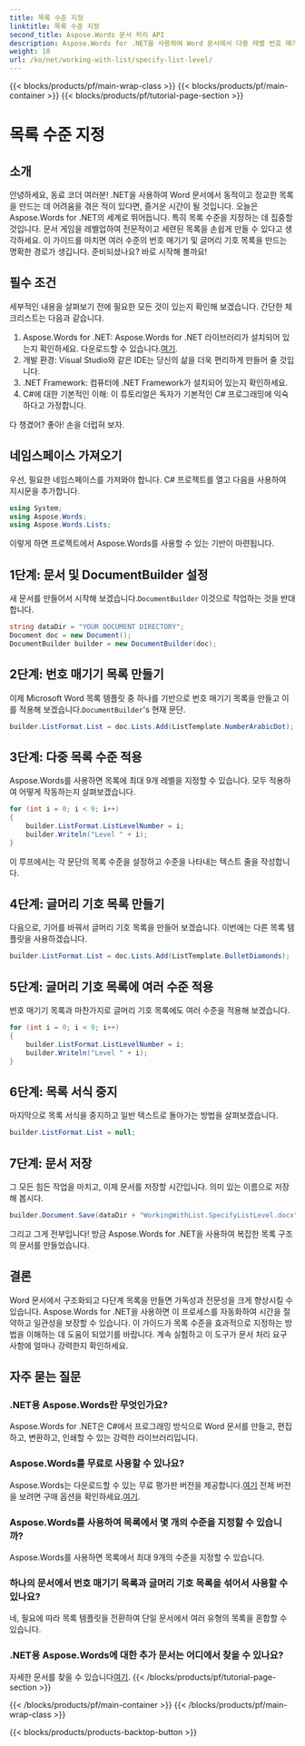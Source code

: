 ```yaml
---
title: 목록 수준 지정
linktitle: 목록 수준 지정
second_title: Aspose.Words 문서 처리 API
description: Aspose.Words for .NET을 사용하여 Word 문서에서 다중 레벨 번호 매기기 및 글머리 기호 목록을 만드는 방법을 알아보세요. 단계별 가이드가 포함되어 있습니다. .NET 개발자에게 완벽합니다.
weight: 10
url: /ko/net/working-with-list/specify-list-level/
---
```


{{< blocks/products/pf/main-wrap-class >}}
{{< blocks/products/pf/main-container >}}
{{< blocks/products/pf/tutorial-page-section >}}

# 목록 수준 지정

## 소개

안녕하세요, 동료 코더 여러분! .NET을 사용하여 Word 문서에서 동적이고 정교한 목록을 만드는 데 어려움을 겪은 적이 있다면, 즐거운 시간이 될 것입니다. 오늘은 Aspose.Words for .NET의 세계로 뛰어듭니다. 특히 목록 수준을 지정하는 데 집중할 것입니다. 문서 게임을 레벨업하여 전문적이고 세련된 목록을 손쉽게 만들 수 있다고 생각하세요. 이 가이드를 마치면 여러 수준의 번호 매기기 및 글머리 기호 목록을 만드는 명확한 경로가 생깁니다. 준비되셨나요? 바로 시작해 볼까요!

## 필수 조건

세부적인 내용을 살펴보기 전에 필요한 모든 것이 있는지 확인해 보겠습니다. 간단한 체크리스트는 다음과 같습니다.

1.  Aspose.Words for .NET: Aspose.Words for .NET 라이브러리가 설치되어 있는지 확인하세요. 다운로드할 수 있습니다.[여기](https://releases.aspose.com/words/net/).
2. 개발 환경: Visual Studio와 같은 IDE는 당신의 삶을 더욱 편리하게 만들어 줄 것입니다.
3. .NET Framework: 컴퓨터에 .NET Framework가 설치되어 있는지 확인하세요.
4. C#에 대한 기본적인 이해: 이 튜토리얼은 독자가 기본적인 C# 프로그래밍에 익숙하다고 가정합니다.

다 챙겼어? 좋아! 손을 더럽혀 보자.

## 네임스페이스 가져오기

우선, 필요한 네임스페이스를 가져와야 합니다. C# 프로젝트를 열고 다음을 사용하여 지시문을 추가합니다.

```csharp
using System;
using Aspose.Words;
using Aspose.Words.Lists;
```

이렇게 하면 프로젝트에서 Aspose.Words를 사용할 수 있는 기반이 마련됩니다.

## 1단계: 문서 및 DocumentBuilder 설정

 새 문서를 만들어서 시작해 보겠습니다.`DocumentBuilder` 이것으로 작업하는 것을 반대합니다.

```csharp
string dataDir = "YOUR DOCUMENT DIRECTORY";
Document doc = new Document();
DocumentBuilder builder = new DocumentBuilder(doc);
```

## 2단계: 번호 매기기 목록 만들기

 이제 Microsoft Word 목록 템플릿 중 하나를 기반으로 번호 매기기 목록을 만들고 이를 적용해 보겠습니다.`DocumentBuilder`'s 현재 문단.

```csharp
builder.ListFormat.List = doc.Lists.Add(ListTemplate.NumberArabicDot);
```

## 3단계: 다중 목록 수준 적용

Aspose.Words를 사용하면 목록에 최대 9개 레벨을 지정할 수 있습니다. 모두 적용하여 어떻게 작동하는지 살펴보겠습니다.

```csharp
for (int i = 0; i < 9; i++)
{
    builder.ListFormat.ListLevelNumber = i;
    builder.Writeln("Level " + i);
}
```

이 루프에서는 각 문단의 목록 수준을 설정하고 수준을 나타내는 텍스트 줄을 작성합니다.

## 4단계: 글머리 기호 목록 만들기

다음으로, 기어를 바꿔서 글머리 기호 목록을 만들어 보겠습니다. 이번에는 다른 목록 템플릿을 사용하겠습니다.

```csharp
builder.ListFormat.List = doc.Lists.Add(ListTemplate.BulletDiamonds);
```

## 5단계: 글머리 기호 목록에 여러 수준 적용

번호 매기기 목록과 마찬가지로 글머리 기호 목록에도 여러 수준을 적용해 보겠습니다.

```csharp
for (int i = 0; i < 9; i++)
{
    builder.ListFormat.ListLevelNumber = i;
    builder.Writeln("Level " + i);
}
```

## 6단계: 목록 서식 중지

마지막으로 목록 서식을 중지하고 일반 텍스트로 돌아가는 방법을 살펴보겠습니다.

```csharp
builder.ListFormat.List = null;
```

## 7단계: 문서 저장

그 모든 힘든 작업을 마치고, 이제 문서를 저장할 시간입니다. 의미 있는 이름으로 저장해 봅시다.

```csharp
builder.Document.Save(dataDir + "WorkingWithList.SpecifyListLevel.docx");
```

그리고 그게 전부입니다! 방금 Aspose.Words for .NET을 사용하여 복잡한 목록 구조의 문서를 만들었습니다.

## 결론

Word 문서에서 구조화되고 다단계 목록을 만들면 가독성과 전문성을 크게 향상시킬 수 있습니다. Aspose.Words for .NET을 사용하면 이 프로세스를 자동화하여 시간을 절약하고 일관성을 보장할 수 있습니다. 이 가이드가 목록 수준을 효과적으로 지정하는 방법을 이해하는 데 도움이 되었기를 바랍니다. 계속 실험하고 이 도구가 문서 처리 요구 사항에 얼마나 강력한지 확인하세요.

## 자주 묻는 질문

### .NET용 Aspose.Words란 무엇인가요?
Aspose.Words for .NET은 C#에서 프로그래밍 방식으로 Word 문서를 만들고, 편집하고, 변환하고, 인쇄할 수 있는 강력한 라이브러리입니다.

### Aspose.Words를 무료로 사용할 수 있나요?
Aspose.Words는 다운로드할 수 있는 무료 평가판 버전을 제공합니다.[여기](https://releases.aspose.com/) 전체 버전을 보려면 구매 옵션을 확인하세요.[여기](https://purchase.aspose.com/buy).

### Aspose.Words를 사용하여 목록에서 몇 개의 수준을 지정할 수 있습니까?
Aspose.Words를 사용하면 목록에서 최대 9개의 수준을 지정할 수 있습니다.

### 하나의 문서에서 번호 매기기 목록과 글머리 기호 목록을 섞어서 사용할 수 있나요?
네, 필요에 따라 목록 템플릿을 전환하여 단일 문서에서 여러 유형의 목록을 혼합할 수 있습니다.

### .NET용 Aspose.Words에 대한 추가 문서는 어디에서 찾을 수 있나요?
 자세한 문서를 찾을 수 있습니다[여기](https://reference.aspose.com/words/net/).
{{< /blocks/products/pf/tutorial-page-section >}}

{{< /blocks/products/pf/main-container >}}
{{< /blocks/products/pf/main-wrap-class >}}

{{< blocks/products/products-backtop-button >}}
